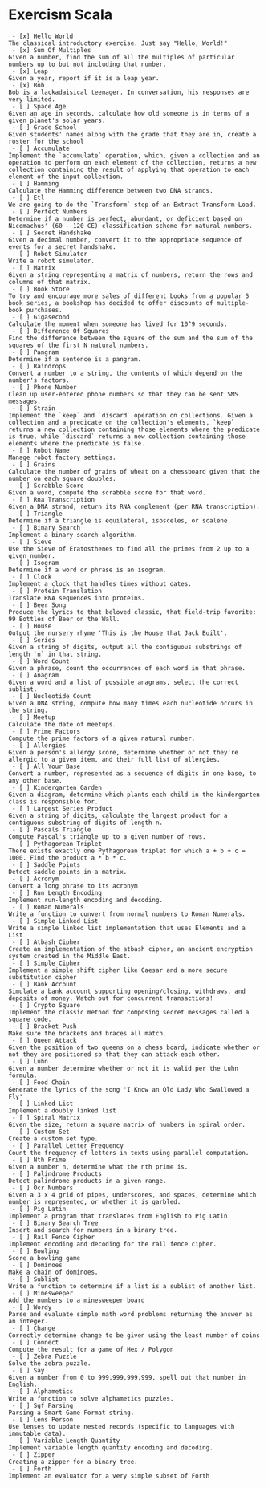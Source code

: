 # Exercism Scala  
      
     - [x] Hello World  
    The classical introductory exercise. Just say "Hello, World!"  
     - [x] Sum Of Multiples  
    Given a number, find the sum of all the multiples of particular numbers up to but not including that number.  
     - [x] Leap  
    Given a year, report if it is a leap year.  
     - [x] Bob  
    Bob is a lackadaisical teenager. In conversation, his responses are very limited.  
     - [ ] Space Age  
    Given an age in seconds, calculate how old someone is in terms of a given planet's solar years.  
     - [ ] Grade School  
    Given students' names along with the grade that they are in, create a roster for the school  
     - [ ] Accumulate  
    Implement the `accumulate` operation, which, given a collection and an operation to perform on each element of the collection, returns a new collection containing the result of applying that operation to each element of the input collection.  
     - [ ] Hamming  
    Calculate the Hamming difference between two DNA strands.  
     - [ ] Etl  
    We are going to do the `Transform` step of an Extract-Transform-Load.  
     - [ ] Perfect Numbers  
    Determine if a number is perfect, abundant, or deficient based on Nicomachus' (60 - 120 CE) classification scheme for natural numbers.  
     - [ ] Secret Handshake  
    Given a decimal number, convert it to the appropriate sequence of events for a secret handshake.  
     - [ ] Robot Simulator  
    Write a robot simulator.  
     - [ ] Matrix  
    Given a string representing a matrix of numbers, return the rows and columns of that matrix.  
     - [ ] Book Store  
    To try and encourage more sales of different books from a popular 5 book series, a bookshop has decided to offer discounts of multiple-book purchases.  
     - [ ] Gigasecond  
    Calculate the moment when someone has lived for 10^9 seconds.  
     - [ ] Difference Of Squares  
    Find the difference between the square of the sum and the sum of the squares of the first N natural numbers.  
     - [ ] Pangram  
    Determine if a sentence is a pangram.  
     - [ ] Raindrops  
    Convert a number to a string, the contents of which depend on the number's factors.  
     - [ ] Phone Number  
    Clean up user-entered phone numbers so that they can be sent SMS messages.  
     - [ ] Strain  
    Implement the `keep` and `discard` operation on collections. Given a collection and a predicate on the collection's elements, `keep` returns a new collection containing those elements where the predicate is true, while `discard` returns a new collection containing those elements where the predicate is false.  
     - [ ] Robot Name  
    Manage robot factory settings.  
     - [ ] Grains  
    Calculate the number of grains of wheat on a chessboard given that the number on each square doubles.  
     - [ ] Scrabble Score  
    Given a word, compute the scrabble score for that word.  
     - [ ] Rna Transcription  
    Given a DNA strand, return its RNA complement (per RNA transcription).  
     - [ ] Triangle  
    Determine if a triangle is equilateral, isosceles, or scalene.  
     - [ ] Binary Search  
    Implement a binary search algorithm.  
     - [ ] Sieve  
    Use the Sieve of Eratosthenes to find all the primes from 2 up to a given number.  
     - [ ] Isogram  
    Determine if a word or phrase is an isogram.  
     - [ ] Clock  
    Implement a clock that handles times without dates.  
     - [ ] Protein Translation  
    Translate RNA sequences into proteins.  
     - [ ] Beer Song  
    Produce the lyrics to that beloved classic, that field-trip favorite: 99 Bottles of Beer on the Wall.  
     - [ ] House  
    Output the nursery rhyme 'This is the House that Jack Built'.  
     - [ ] Series  
    Given a string of digits, output all the contiguous substrings of length `n` in that string.  
     - [ ] Word Count  
    Given a phrase, count the occurrences of each word in that phrase.  
     - [ ] Anagram  
    Given a word and a list of possible anagrams, select the correct sublist.  
     - [ ] Nucleotide Count  
    Given a DNA string, compute how many times each nucleotide occurs in the string.  
     - [ ] Meetup  
    Calculate the date of meetups.  
     - [ ] Prime Factors  
    Compute the prime factors of a given natural number.  
     - [ ] Allergies  
    Given a person's allergy score, determine whether or not they're allergic to a given item, and their full list of allergies.  
     - [ ] All Your Base  
    Convert a number, represented as a sequence of digits in one base, to any other base.  
     - [ ] Kindergarten Garden  
    Given a diagram, determine which plants each child in the kindergarten class is responsible for.  
     - [ ] Largest Series Product  
    Given a string of digits, calculate the largest product for a contiguous substring of digits of length n.  
     - [ ] Pascals Triangle  
    Compute Pascal's triangle up to a given number of rows.  
     - [ ] Pythagorean Triplet  
    There exists exactly one Pythagorean triplet for which a + b + c = 1000. Find the product a * b * c.  
     - [ ] Saddle Points  
    Detect saddle points in a matrix.  
     - [ ] Acronym  
    Convert a long phrase to its acronym  
     - [ ] Run Length Encoding  
    Implement run-length encoding and decoding.  
     - [ ] Roman Numerals  
    Write a function to convert from normal numbers to Roman Numerals.  
     - [ ] Simple Linked List  
    Write a simple linked list implementation that uses Elements and a List  
     - [ ] Atbash Cipher  
    Create an implementation of the atbash cipher, an ancient encryption system created in the Middle East.  
     - [ ] Simple Cipher  
    Implement a simple shift cipher like Caesar and a more secure substitution cipher  
     - [ ] Bank Account  
    Simulate a bank account supporting opening/closing, withdraws, and deposits of money. Watch out for concurrent transactions!  
     - [ ] Crypto Square  
    Implement the classic method for composing secret messages called a square code.  
     - [ ] Bracket Push  
    Make sure the brackets and braces all match.  
     - [ ] Queen Attack  
    Given the position of two queens on a chess board, indicate whether or not they are positioned so that they can attack each other.  
     - [ ] Luhn  
    Given a number determine whether or not it is valid per the Luhn formula.  
     - [ ] Food Chain  
    Generate the lyrics of the song 'I Know an Old Lady Who Swallowed a Fly'  
     - [ ] Linked List  
    Implement a doubly linked list  
     - [ ] Spiral Matrix  
    Given the size, return a square matrix of numbers in spiral order.  
     - [ ] Custom Set  
    Create a custom set type.  
     - [ ] Parallel Letter Frequency  
    Count the frequency of letters in texts using parallel computation.  
     - [ ] Nth Prime  
    Given a number n, determine what the nth prime is.  
     - [ ] Palindrome Products  
    Detect palindrome products in a given range.  
     - [ ] Ocr Numbers  
    Given a 3 x 4 grid of pipes, underscores, and spaces, determine which number is represented, or whether it is garbled.  
     - [ ] Pig Latin  
    Implement a program that translates from English to Pig Latin  
     - [ ] Binary Search Tree  
    Insert and search for numbers in a binary tree.  
     - [ ] Rail Fence Cipher  
    Implement encoding and decoding for the rail fence cipher.  
     - [ ] Bowling  
    Score a bowling game  
     - [ ] Dominoes  
    Make a chain of dominoes.  
     - [ ] Sublist  
    Write a function to determine if a list is a sublist of another list.  
     - [ ] Minesweeper  
    Add the numbers to a minesweeper board  
     - [ ] Wordy  
    Parse and evaluate simple math word problems returning the answer as an integer.  
     - [ ] Change  
    Correctly determine change to be given using the least number of coins  
     - [ ] Connect  
    Compute the result for a game of Hex / Polygon  
     - [ ] Zebra Puzzle  
    Solve the zebra puzzle.  
     - [ ] Say  
    Given a number from 0 to 999,999,999,999, spell out that number in English.  
     - [ ] Alphametics  
    Write a function to solve alphametics puzzles.  
     - [ ] Sgf Parsing  
    Parsing a Smart Game Format string.  
     - [ ] Lens Person  
    Use lenses to update nested records (specific to languages with immutable data).  
     - [ ] Variable Length Quantity  
    Implement variable length quantity encoding and decoding.  
     - [ ] Zipper  
    Creating a zipper for a binary tree.  
     - [ ] Forth  
    Implement an evaluator for a very simple subset of Forth  
    